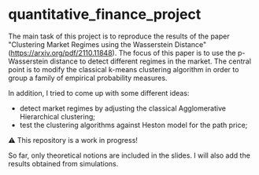 # quantitative_finance_project
The main task of this project is to reproduce the results of the paper "Clustering Market Regimes using the Wasserstein Distance" (https://arxiv.org/pdf/2110.11848). The focus of this paper is to use the p-Wasserstein distance to detect different regimes in the market. The central point is to modify the classical k-means clustering algorithm in order to group a family of empirical probability measures.

In addition, I tried to come up with some different ideas:
- detect market regimes by adjusting the classical Agglomerative Hierarchical clustering;
- test the clustering algorithms against Heston model for the path price;
  
⚠️ This repository is a work in progress!

So far, only theoretical notions are included in the slides. I will also add the results obtained from simulations.
